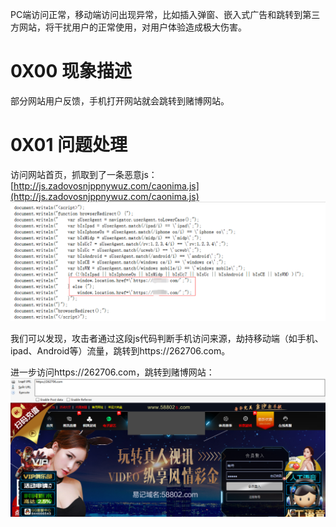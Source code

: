 PC端访问正常，移动端访问出现异常，比如插入弹窗、嵌入式广告和跳转到第三方网站，将干扰用户的正常使用，对用户体验造成极大伤害。


# 0X00 现象描述
部分网站用户反馈，手机打开网站就会跳转到赌博网站。


# 0X01 问题处理
访问网站首页，抓取到了一条恶意js： [http://js.zadovosnjppnywuz.com/caonima.js](http://js.zadovosnjppnywuz.com/caonima.js)
![5-1.png](../../_img\05-应急响应/1656922715781-77f561d5-5575-4ada-9af1-28b5deada6a5.png)

我们可以发现，攻击者通过这段js代码判断手机访问来源，劫持移动端（如手机、ipad、Android等）流量，跳转到https://262706.com。

进一步访问https://262706.com，跳转到赌博网站：<br />![5-2.png](../../_img\05-应急响应/1656922725791-dd193df8-b89b-4d23-8210-bfb740d86f0d.png)
